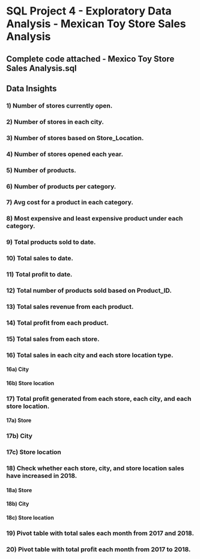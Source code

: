 # SQL Project 4 - Exploratory Data Analysis - Mexican Toy Store Sales Analysis

## Complete code attached - Mexico Toy Store Sales Analysis.sql

## Data Insights

### 1) Number of stores currently open.


### 2) Number of stores in each city.

### 3) Number of stores based on Store_Location.

### 4) Number of stores opened each year.

### 5) Number of products.

### 6) Number of products per category.

### 7) Avg cost for a product in each category.

### 8) Most expensive and least expensive product under each category.

### 9) Total products sold to date.

### 10) Total sales to date.

### 11) Total profit to date.

### 12) Total number of products sold based on Product_ID.

### 13) Total sales revenue from each product. 

### 14) Total profit from each product.

### 15) Total sales from each store.

### 16) Total sales in each city and each store location type.
#### 16a) City

#### 16b) Store location

### 17) Total profit generated from each store, each city, and each store location.
#### 17a) Store

### 17b) City

### 17c) Store location

### 18) Check whether each store, city, and store location sales have increased in 2018.
#### 18a) Store

#### 18b) City

#### 18c) Store location

### 19) Pivot table with total sales each month from 2017 and 2018.

### 20) Pivot table with total profit each month from 2017 to 2018.
